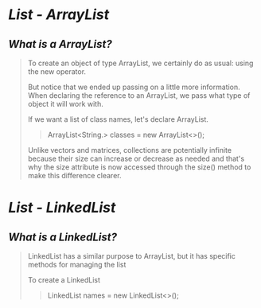 # _List - ArrayList_

## _What is a ArrayList?_

> To create an object of type ArrayList, we certainly do as usual: using the new operator.
>
> But notice that we ended up passing on a little more information. When declaring the reference to an ArrayList, we pass what type of object it will work with.
>
> If we want a list of class names, let's declare ArrayList<String>.
>
>> ArrayList<String.> classes = new ArrayList<>();
>
>
> Unlike vectors and matrices, collections are potentially infinite because their size can increase or decrease as needed and that's why the size attribute is now accessed through the size() method to make this difference clearer.
  
# _List - LinkedList_

## _What is a LinkedList?_

> LinkedList has a similar purpose to ArrayList, but it has specific methods for managing the list
>
> To create a LinkedList
>
>> LinkedList<String> names = new LinkedList<>();

